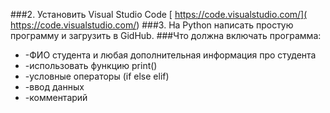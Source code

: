 ###2. Установить Visual Studio Code 
[ https://code.visualstudio.com/]( https://code.visualstudio.com/) 
###3. На Python написать простую программу и загрузить в GidHub.
###Что должна включать программа:
* -ФИО студента и любая дополнительная информация про студента 
* -использовать функцию print() 
* -условные операторы (if else elif)
* -ввод данных
* -комментарий